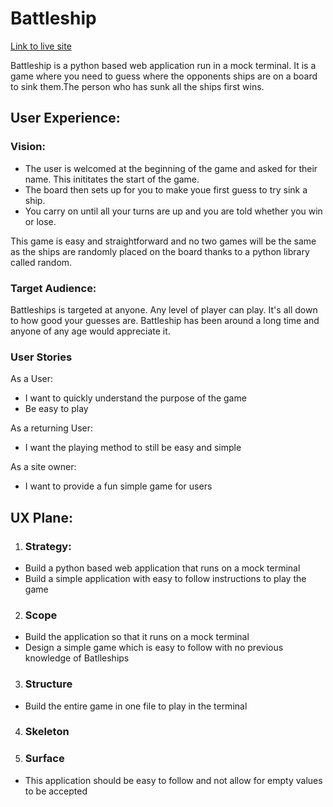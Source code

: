 # Battleship

[Link to live site](https://battleship-battle.herokuapp.com/)

Battleship is a python based web application run in a mock terminal.
It is a game where you need to guess where the opponents ships are on a board to sink them.The person who has sunk all the ships first wins.

## User Experience:

### Vision:
- The user is welcomed at the beginning of the game and asked for their name. This inititates the start of the game. 
- The board then sets up for you to make youe first guess to try sink a ship.
- You carry on until all your turns are up and you are told whether you win or lose.

This game is easy and straightforward and no two games will be the same as the ships are randomly placed on the board thanks to a python library called random.

### Target Audience:

Battleships is targeted at anyone. Any level of player can play. It's all down to how good your guesses are.
Battleship has been around a long time and anyone of any age would appreciate it.

### User Stories

As a User:
- I want to quickly understand the purpose of the game
- Be easy to play

As a returning User:
- I want the playing method to still be easy and simple

As a site owner:
- I want to provide a fun simple game for users

## UX Plane:

1. ### Strategy:
* Build a python based web application that runs on a mock terminal
* Build a simple application with easy to follow instructions to play the game

2. ### Scope
* Build the application so that it runs on a mock terminal
* Design a simple game which is easy to follow with no previous knowledge of Batlleships

3. ### Structure
* Build the entire game in one file to play in the terminal

4. ### Skeleton

5. ### Surface
* This application should be easy to follow and not allow for empty values to be accepted


